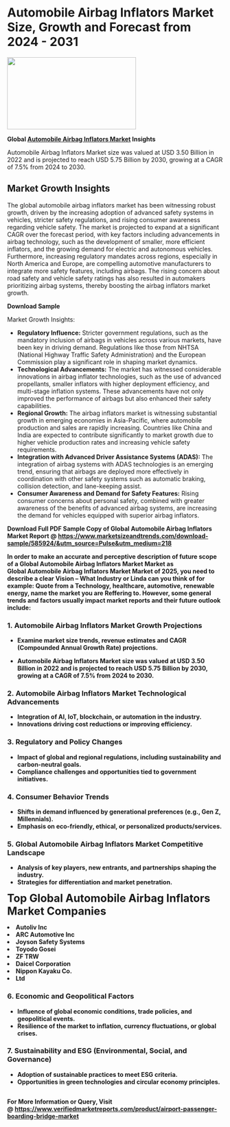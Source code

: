 <H1>Automobile Airbag Inflators Market Size, Growth and Forecast from 2024 - 2031</H1><img class="aligncenter size-medium wp-image-584254" src="https://thirdeyenews.in/wp-content/uploads/2024/09/Global-Market-Research-300x168.jpeg" alt="" width="300" height="168" /><p><strong>Global&nbsp;<a href="https://www.marketsizeandtrends.com/download-sample/585924/&amp;utm_source=Pulse&amp;utm_medium=218">Automobile Airbag Inflators Market</a> Insights</strong></p><p>Automobile Airbag Inflators Market size was valued at USD 3.50 Billion in 2022 and is projected to reach USD 5.75 Billion by 2030, growing at a CAGR of 7.5% from 2024 to 2030.</p><p><h2>Market Growth Insights</h2> <p>The global automobile airbag inflators market has been witnessing robust growth, driven by the increasing adoption of advanced safety systems in vehicles, stricter safety regulations, and rising consumer awareness regarding vehicle safety. The market is projected to expand at a significant CAGR over the forecast period, with key factors including advancements in airbag technology, such as the development of smaller, more efficient inflators, and the growing demand for electric and autonomous vehicles. Furthermore, increasing regulatory mandates across regions, especially in North America and Europe, are compelling automotive manufacturers to integrate more safety features, including airbags. The rising concern about road safety and vehicle safety ratings has also resulted in automakers prioritizing airbag systems, thereby boosting the airbag inflators market growth.</p> <p><strong>Download Sample</strong></p> <p>Market Growth Insights:</p> <ul> <li><strong>Regulatory Influence:</strong> Stricter government regulations, such as the mandatory inclusion of airbags in vehicles across various markets, have been key in driving demand. Regulations like those from NHTSA (National Highway Traffic Safety Administration) and the European Commission play a significant role in shaping market dynamics.</li> <li><strong>Technological Advancements:</strong> The market has witnessed considerable innovations in airbag inflator technologies, such as the use of advanced propellants, smaller inflators with higher deployment efficiency, and multi-stage inflation systems. These advancements have not only improved the performance of airbags but also enhanced their safety capabilities.</li> <li><strong>Regional Growth:</strong> The airbag inflators market is witnessing substantial growth in emerging economies in Asia-Pacific, where automobile production and sales are rapidly increasing. Countries like China and India are expected to contribute significantly to market growth due to higher vehicle production rates and increasing vehicle safety requirements.</li> <li><strong>Integration with Advanced Driver Assistance Systems (ADAS):</strong> The integration of airbag systems with ADAS technologies is an emerging trend, ensuring that airbags are deployed more effectively in coordination with other safety systems such as automatic braking, collision detection, and lane-keeping assist.</li> <li><strong>Consumer Awareness and Demand for Safety Features:</strong> Rising consumer concerns about personal safety, combined with greater awareness of the benefits of advanced airbag systems, are increasing the demand for vehicles equipped with superior airbag inflators.</li> </ul> <p><strong></p><p><span class=""><strong>Download Full PDF Sample Copy of Global Automobile Airbag Inflators Market Report</strong> @ <a href="https://www.marketsizeandtrends.com/download-sample/585924/&amp;utm_source=Pulse&amp;utm_medium=218" target="_blank">https://www.marketsizeandtrends.com/download-sample/585924/&amp;utm_source=Pulse&amp;utm_medium=218</a></span></p><p>In order to make an accurate and perceptive description of future scope of a Global&nbsp;Automobile Airbag Inflators Market Market as Global&nbsp;Automobile Airbag Inflators Market Market of 2025, you need to describe a clear Vision &ndash; What Industry or Linda can you think of for example: Quote from a Technology, healthcare, automotive, renewable energy, name the market you are Reffering to. However, some general trends and factors usually impact market reports and their future outlook include:</p><h3>1.&nbsp;<strong>Automobile Airbag Inflators Market Growth Projections</strong></h3><ul><li>Examine market size trends, revenue estimates and CAGR (Compounded Annual Growth Rate) projections.</li><li><p>Automobile Airbag Inflators Market size was valued at USD 3.50 Billion in 2022 and is projected to reach USD 5.75 Billion by 2030, growing at a CAGR of 7.5% from 2024 to 2030.</p></li></ul><h3>2.&nbsp;<strong>Automobile Airbag Inflators Market Technological Advancements</strong></h3><ul><li>Integration of AI, IoT, blockchain, or automation in the industry.</li><li>Innovations driving cost reductions or improving efficiency.</li></ul><h3>3.&nbsp;<strong>Regulatory and Policy Changes</strong></h3><ul><li>Impact of global and regional regulations, including sustainability and carbon-neutral goals.</li><li>Compliance challenges and opportunities tied to government initiatives.</li></ul><h3>4.&nbsp;<strong>Consumer Behavior Trends</strong></h3><ul><li>Shifts in demand influenced by generational preferences (e.g., Gen Z, Millennials).</li><li>Emphasis on eco-friendly, ethical, or personalized products/services.</li></ul><h3>5.&nbsp;<strong>Global Automobile Airbag Inflators Market Competitive Landscape</strong></h3><ul><li>Analysis of key players, new entrants, and partnerships shaping the industry.</li><li>Strategies for differentiation and market penetration.</li></ul><p data-pm-slice="1 1 []"><span style="color: inherit; font-family: inherit; font-size: 25px;">Top Global Automobile Airbag Inflators Market Companies</span></p><div class="" data-test-id=""><p><li>Autoliv Inc</li><li> ARC Automotive Inc</li><li> Joyson Safety Systems</li><li> Toyodo Gosei</li><li> ZF TRW</li><li> Daicel Corporation</li><li> Nippon Kayaku Co.</li><li>Ltd</li></p></div><h3>6.&nbsp;<strong>Economic and Geopolitical Factors</strong></h3><ul><li>Influence of global economic conditions, trade policies, and geopolitical events.</li><li>Resilience of the market to inflation, currency fluctuations, or global crises.</li></ul><h3>7.&nbsp;<strong>Sustainability and ESG (Environmental, Social, and Governance)</strong></h3><ul><li>Adoption of sustainable practices to meet ESG criteria.</li><li>Opportunities in green technologies and circular economy principles.</li></ul><h2><strong style="font-size: 14px;">For More Information or Query, Visit @&nbsp;</strong><a style="background-color: #ffffff; font-size: 14px;" href="https://www.marketsizeandtrends.com/report/automobile-airbag-inflators-market/" target="_blank">https://www.verifiedmarketreports.com/product/airport-passenger-boarding-bridge-market</a></h2>
